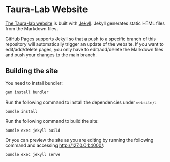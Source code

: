 # Taura-Lab Website

[The Taura-lab website](https://www.eidos.ic.i.u-tokyo.ac.jp) is built with [Jekyll](https://jekyllrb.com/).
Jekyll generates static HTML files from the Markdown files.

GitHub Pages supports Jekyll so that a push to a specific branch of this repository will automatically trigger an update of the website.
If you want to edit/add/delete pages, you only have to edit/add/delete the Markdown files and push your changes to the main branch.

## Building the site
You need to install bundler:

```bash
gem install bundler
```

Run the following command to install the dependencies under `website/`:

```bash
bundle install
```

Run the following command to build the site:

```bash
bundle exec jekyll build
```

Or you can preview the site as you are editing by running the following command and accessing <http://127.0.0.1:4000/>:

```bash
bundle exec jekyll serve
```
